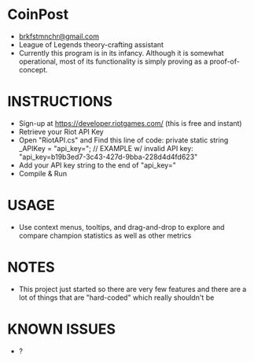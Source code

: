 CoinPost
========
* brkfstmnchr@gmail.com
* League of Legends theory-crafting assistant
* Currently this program is in its infancy. Although it is somewhat operational, most of its functionality is simply proving as a proof-of-concept.

INSTRUCTIONS
==========================================================================
* Sign-up at https://developer.riotgames.com/ (this is free and instant)
* Retrieve your Riot API Key
* Open "RiotAPI.cs" and Find this line of code:
     private static string _APIKey = "api_key="; // EXAMPLE w/ invalid API key: "api_key=b19b3ed7-3c43-427d-9bba-228d4d4fd623"
* Add your API key string to the end of "api_key="
* Compile & Run

USAGE
==========================================================================
* Use context menus, tooltips, and drag-and-drop to explore and compare champion statistics as well as other metrics

NOTES
==========================================================================
* This project just started so there are very few features and there are a lot of things that are "hard-coded" which really shouldn't be

KNOWN ISSUES
==========================================================================
* ?
